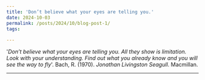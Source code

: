 ```yaml
---
title: 'Don’t believe what your eyes are telling you.'
date: 2024-10-03
permalink: /posts/2024/10/blog-post-1/
tags:
  
---
```


'*Don’t believe what your eyes are telling you. All they show is limitation. Look with your understanding. Find out what you already know and you will see the way to fly*'. Bach, R. (1970). *Jonathan Livingston Seagull*. Macmillan.


------

